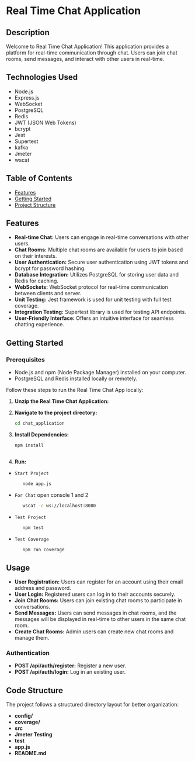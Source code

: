 # Real Time Chat Application

## Description

Welcome to Real Time Chat Application! This application provides a platform for real-time communication through chat. Users can join chat rooms, send messages, and interact with other users in real-time.

## Technologies Used

- Node.js
- Express.js
- WebSocket
- PostgreSQL
- Redis
- JWT (JSON Web Tokens)
- bcrypt
- Jest
- Supertest
- kafka
- Jmeter
- wscat

## Table of Contents

- [Features](#features)
- [Getting Started](#getting-started)
- [Project Structure](#project-structure)


## Features

- **Real-time Chat:** Users can engage in real-time conversations with other users.
- **Chat Rooms:** Multiple chat rooms are available for users to join based on their interests.
- **User Authentication:** Secure user authentication using JWT tokens and bcrypt for password hashing.
- **Database Integration:** Utilizes PostgreSQL for storing user data and Redis for caching.
- **WebSockets:** WebSocket protocol for real-time communication between clients and server.
- **Unit Testing:** Jest framework is used for unit testing with full test coverage.
- **Integration Testing:** Supertest library is used for testing API endpoints.
- **User-Friendly Interface:** Offers an intuitive interface for seamless chatting experience.

## Getting Started

### Prerequisites

- Node.js and npm (Node Package Manager) installed on your computer.
- PostgreSQL and Redis installed locally or remotely.

Follow these steps to run the Real Time Chat App locally:

1. **Unzip the Real Time Chat Application:**

2. **Navigate to the project directory:**

   ```bash
   cd chat_application
   ```

3. **Install Dependencies:**

   ```bash
   npm install
   ```

   ```

   ```

4. **Run:**

- `Start Project`
  ```bash
     node app.js
  ```
- `For Chat`
  open console 1 and 2

  ```bash
     wscat -c ws://localhost:8080

  ```

- `Test Project`

  ```bash
     npm test
  ```

- `Test Coverage`
  ```bash
     npm run coverage
  ```

## Usage

- **User Registration:** Users can register for an account using their email address and password.
- **User Login:** Registered users can log in to their accounts securely.
- **Join Chat Rooms:** Users can join existing chat rooms to participate in conversations.
- **Send Messages:** Users can send messages in chat rooms, and the messages will be displayed in real-time to other users in the same chat room.
- **Create Chat Rooms:** Admin users can create new chat rooms and manage them.



### Authentication

- **POST /api/auth/register:** Register a new user.
- **POST /api/auth/login:** Log in an existing user.


## Code Structure

The project follows a structured directory layout for better organization:

- **config/**
- **coverage/**
- **src**
- **Jmeter Testing**
- **test**
- **app.js**
- **README.md**

